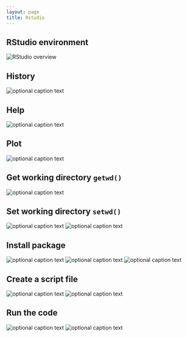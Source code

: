 ```yaml
---
layout: page
title: Rstudio
---
```


<!--<p class="message">
  Hey there! This page is included as an example. Feel free to customize it for your own use upon downloading. Carry on!
</p>-->


## RStudio environment
![RStudio overview](img/00_environment.png)


## History
![optional caption text](img/01_history.png)


## Help
![optional caption text](img/03_help.png)


## Plot
![optional caption text](img/04_plot.png)


## Get working directory `getwd()`
![optional caption text](img/05_getwd.png)


## Set working directory `setwd()`
![optional caption text](img/05_setwd.png)
![optional caption text](img/06_setwd_2.png)


## Install package
![optional caption text](img/07_install_package.png)
![optional caption text](img/08_install_package.png)
![optional caption text](img/09_install_package.png)


## Create a script file
![optional caption text](img/10_newFile.png)
![optional caption text](img/11_newFile.png)

## Run the code
![optional caption text](img/12_run.png)
![optional caption text](img/13_run.png)




